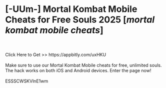 # [-UUm-] Mortal Kombat Mobile Cheats for Free Souls 2025 [*mortal kombat mobile cheats*]
<br>
<br>Click Here to Get >> https://appbitly.com/uxHKU

<br>
<br>Make sure to use our Mortal Kombat Mobile cheats for free, unlimited souls. The hack works on both iOS and Android devices. Enter the page now!
<br>
<br>ESSSCWSKVlnE1wm

